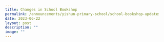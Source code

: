 ```yaml
---
title: Changes in School Bookshop
permalink: /announcements/yishun-primary-school/school-bookshop-updates/
date: 2023-06-22
layout: post
description: ""
image: ""
---
```

